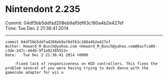 # Nintendont 2.235
Commit: 04df5bb5ddfad208eb9af0df63c180a4b2e427ef  
Time: Tue Dec 2 21:36:41 2014   

-----

```
commit 04df5bb5ddfad208eb9af0df63c180a4b2e427ef
Author: Howard_M_Busch@yahoo.com <Howard_M_Busch@yahoo.com@6acfca08-c3de-247c-4448-9f1a92385553>
Date:   Tue Dec 2 21:36:41 2014 +0000

    -Fixed lack of responsiveness on HID controllers. This fixes the problem several of you were having trying to dash dance with the gamecube adapter for wii u
```
